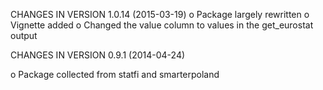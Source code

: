 CHANGES IN VERSION 1.0.14 (2015-03-19)
 o Package largely rewritten
 o Vignette added
 o Changed the value column to values in the get_eurostat output

CHANGES IN VERSION 0.9.1 (2014-04-24)

 o Package collected from statfi and smarterpoland
